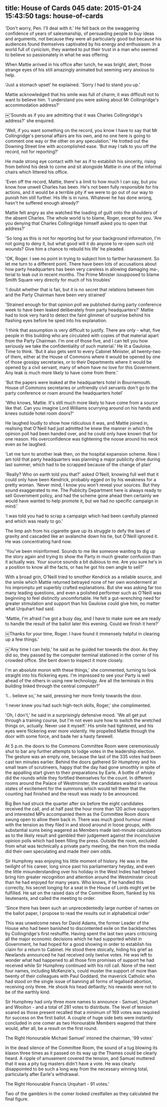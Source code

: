 title: House of Cards 045
date: 2015-01-24 15:43:50
tags: house-of-cards
---

'Don't worry, Pen. I'll deal with it.' He fell back on the swaggering confidence of years of salesmanship, of persuading people to buy ideas and arguments, not because they were all particularly good but because his audiences found themselves captivated by his energy and enthusiasm. In a world full of cynicism, they wanted to put their trust in a man who seemed to believe so passionately in what he was offering.

When Mattie arrived in his office after lunch, he was bright, alert, those strange eyes of his still amazingly animated but seeming very anxious to help.

‘Just a stomach upset’ he explained. 'Sorry I had to stand you up.'

Mattie acknowledged that his smile was full of charm; it was difficult not to want to believe him. ‘I understand you were asking about Mr Collingridge's accommodation address?'

￼'Sounds as if you are admitting that it was Charles Collingridge's address?' she enquired.

'Well, if you want something on the record, you know I have to say that Mr Collingridge's personal affairs are his own, and no one here is going to comment one way or the other on any speculation.' He trotted out the Downing Street line with accomplished ease. 'But may I talk to you off the record, not for reporting?'

He made strong eye contact with her as if to establish his sincerity, rising from behind his desk to come and sit alongside Mattie in one of the informal chairs which littered his office.

'Even off the record, Mattie, there's a limit to how much I can say, but you know how unwell Charles has been. He's not been fully responsible for his actions, and it would be a terrible pity if we were to go out of our way to punish him still further. His life is in ruins. Whatever he has done wrong, hasn't he suffered enough already?'

Mattie felt angry as she watched the loading of guilt onto the shoulders of the absent Charles. The whole world is to blame, Roger, except for you. 'Are you denying that Charles Collingridge himself asked you to open that address?'

'So long as this is not for reporting but for your background information, I'm not going to deny it, but what good will it do anyone to re-open such old wounds? Give him a chance to rebuild his life’ he pleaded.

'OK, Roger. I see no point in trying to subject him to farther harassment. So let me turn to a different point. There have been lots of accusations about how party headquarters has been very careless in allowing damaging ma-, terial to leak out in recent months. The Prime Minister issupposed to blame Smith Square very directly for much of his troubles’

‘I doubt whether that is fair, but it is no secret that relations between him and the Party Chairman have been very strained’

'Strained enough for that opinion poll we published during party conference week to have been leaked deliberately from party headquarters?' Mattie had to look very hard to detect the faint glimmer of surprise behind his flashing eyes before he sped into his explanation.

‘I think that assumption is very difficult to justify. There are only - what, five people in this building who are circulated with copies of that material apart from the Party Chairman. I'm one of those five, and I can tell you how seriously we take the confidentiality of such material.' He lit a Gauloise. Time to think. 'But it also gets sent to every Cabinet Minister, all twenty-two of them, either at the House of Commons where it would be opened by one of those gossipy secretaries, or to their Departments where it would be opened by a civil servant, many of whom have no love for this Government. Any leak is much more likely to have come from there.'

'But the papers were leaked at the headquarters hotel in Bournemouth. House of Commons secretaries or unfriendly civil servants don't go to the party conference or roam around the headquarters hotel’

'Who knows, Mattie. It's still much more likely to have come from a source like that. Can you imagine Lord Williams scurrying around on his hands and knees outside hotel room doors?'

He laughed loudly to show how ridiculous it was, and Mattie joined in, realising that O'Neill had just admitted he knew the manner in which the opinion poll had been handed over, and he could only have known that for one reason. His overconfidence was tightening the noose around his neck even as he laughed.

'Let me turn to another leak then, on the hospital expansion scheme. Now I am told that party headquarters was planning a major publicity drive during last summer, which had to be scrapped because of the change of plan’

'Really? Who on earth told you that?' asked O'Neill, knowing full well that it could only have been Kendrick, probably egged on by his weakness for a pretty woman. 'Never mind, I know you won't reveal your sources. But they sound exaggerated to me. The Publicity Department here is always ready to sell Government policy, and had the scheme gone ahead then certainly we would have wanted to help promote it, but we had no specific campaign in mind.'

‘I was told you had to scrap a campaign which had been carefully planned and which was ready to go.'

The limp ash from his cigarette gave up its struggle to defy the laws of gravity and cascaded like an avalanche down his tie, but O'Neill ignored it. He was concentrating hard now.

'You've been misinformed. Sounds to me like someone wanting to dig up the story again and trying to show the Party in much greater confusion than it actually was. Your source sounds a bit dubious to me. Are you sure he's in a position to know all the facts, or has he got his own angle to sell?'

With a broad grin, O'Neill tried to smother Kendrick as a reliable source, and the smile which Mattie returned betrayed none of her own wonderment at his impromptu yet superbly crafted explanations. But she was asking far too many leading questions, and even a polished performer such as O'Neill was beginning to feel distinctly uncomfortable. He felt a gut-wrenching need for greater stimulation and support than his Gauloise could give him, no matter what Urquhart had said.

'Mattie, I'm afraid I've got a busy day, and I have to make sure we are ready to handle the result of the ballot later this evening. Could we finish it here?'

￼Thanks for your time, Roger. I have found it immensely helpful in clearing up a few things.'

￼'Any time I can help,' he said as he guided her towards the door. As they did so, they passed by the computer terminal stationed in the corner of his crowded office. She bent down to inspect it more closely.

I'm an absolute moron with these things,' she commented, turning to look straight into his flickering eyes. I'm impressed to see your Party is well ahead of the others in using new technology. Are all the terminals in this building linked through the central computer?'

‘I... believe so,' he said, pressing her more firmly towards the door.

‘I never knew you had such high-tech skills, Roger,' she complimented.

'Oh, I don't,' he said in a surprisingly defensive mood. 'We all get put through a training course, but I'm not even sure how to switch the wretched things on, actually. Never use it myself.' His smile had tightened, and his eyes were flickering ever more violently. He propelled Mattie through the door with some force, and bade her a hasty farewell.

At 5 p.m. the doors to the Commons Committee Room were ceremoniously shut to bar any further attempts to lodge votes in the leadership election. The gesture was an empty one, because the last of the 335 votes had been cast ten minutes earlier. Behind the doors gathered Sir Humphrey and his small team of scrutineers, happy that the day had gone smoothly in spite of the appalling start given to their preparations by Earle. A bottle of whisky did the rounds while they fortified themselves for the count. In different rooms around the Palace of Westminster, the candidates waited in various states of excitement for the summons which would tell them that the counting had finished and the result was ready to be announced.

Big Ben had struck the quarter after six before the eight candidates received the call, and at half past the hour more than 120 active supporters and interested MPs accompanied them as the Committee Room doors swung open to allow them back in. There was much good humour mixed with the tension as they filed in and stood around in loose groups, with substantial sums being wagered as Members made last-minute calculations as to the likely result and gambled their judgement against the inconclusive opinion polls which had been filling the press. Outside the room, excluded from what was technically a private party meeting, the men from the media did their own speculating and made their own odds.

Sir Humphrey was enjoying his little moment of history. He was in the twilight of his career, long since past his parliamentary heyday, and even the little misunderstanding over his holiday in the West Indies had helped bring him greater recognition and attention around the Westminster circuit than he had enjoyed for many years. Who knows, if he handled this correctly, his secret longing for a seat in the House of Lords might yet be fulfilled. He sat on the raised dais of the Committee Room, flanked by his lieutenants, and called the meeting to order.

'Since there has been such an unprecedentedly large number of names on the ballot paper, I propose to read the results out in alphabetical order’

This was unwelcome news for David Adams, the former Leader of the House who had been banished to discontented exile on the backbenches by Coilingridge's first reshuffle. Having spent the last two years criticising all the major economic decisions which he had supported whilst in Government, he had hoped for a good showing in order to establish his claim for a return to Cabinet. He stood there stoically, hiding his grief as Newlands announced he had received only twelve votes. He was left to wonder what had happened to all those firm promises of support he had received while Sir Humphrey continued with his roll call. None of the next four names, including McKenzie's, could muster the support of more than twenty of their colleagues with Paul Goddard, the maverick Catholic who had stood on the single issue of banning all forms of legalised abortion, receiving only three. He shook his head defiantly; his rewards were not to be of the earthly kind.

Sir Humphrey had only three more names to announce - Samuel, Urquhart and Woolton - and a total of 281 votes to distribute. The level of tension soared as those present recalled that a minimum of 169 votes was required for success on the first ballot. A couple of huge side bets were instantly concluded in one comer as two Honourable Members wagered that there would, after all, be a result on the first round.

The Right Honourable Michael Samuel’ intoned the chairman, '99 votes’

In the dead silence of the Committee Room, the sound of a tug blowing its klaxon three times as it passed on its way up the Thames could be clearly heard. A ripple of amusement covered the tension, and Samuel muttered that it was a pity tug masters didn't have a vote. He was clearly disappointed to be such a long way from the necessary winning total, particularly after Earle's withdrawal.

The Right Honourable Francis Urquhart - 91 votes.'

Two of the gamblers in the comer looked crestfallen as they calculated the final figure.

